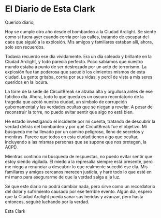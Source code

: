 # El Diario de Esta Clark

Querido diario,

Hoy se cumple otro año desde el bombardeo a la Ciudad Arclight. Se siente como si fuera ayer cuando corría por las calles, tratando de escapar del caos que siguió a la explosión. Mis amigos y familiares estaban allí, ahora, solo son recuerdos.

Todavía recuerdo ese día vívidamente. Era un día soleado y brillante en la Ciudad Arclight, y todo parecía perfecto. Poco sabíamos que nuestro mundo estaba a punto de ser destrozado por un acto de terrorismo. La explosión fue tan poderosa que sacudió los cimientos mismos de esta ciudad. La gente gritaba, corría por sus vidas, y perdí de vista a mis seres queridos en la locura.

La torre de la sede de CircuitBreak se alzaba alta y orgullosa antes de ese fatídico día. Ahora, todo lo que queda es un oscuro recordatorio de la tragedia que azotó nuestra ciudad, un símbolo de corrupción gubernamental y las verdades ocultas que se niegan a revelar. A pesar de reconstruir la torre, no puedo evitar sentir que algo no está bien.

He estado investigando el incidente por mi cuenta, tratando de descubrir la verdad detrás del bombardeo y por qué CircuitBreak fue el objetivo. Mi búsqueda me ha llevado por un camino peligroso, lleno de secretos y mentiras. Parece que todos en esta ciudad tienen algo que ocultar, incluyendo a las mismas personas que se supone que nos protegen, la ACPD.

Mientras continúo mi búsqueda de respuestas, no puedo evitar sentir que estoy siendo vigilada. El miedo a la represalia siempre está presente, pero me niego a renunciar a descubrir lo que realmente sucedió ese día. Mis familiares y amigos cercanos merecen justicia, y haré todo lo que esté en mi mano para asegurarme de que la verdad salga a la luz.

Sé que este diario no podrá cambiar nada, pero sirve como un recordatorio del dolor y sufrimiento causado por ese terrible evento. Algún día, espero que la Ciudad Arclight pueda sanar sus heridas y avanzar, pero hasta entonces, seguiré luchando por la verdad.

Esta Clark
